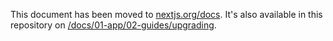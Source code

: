 This document has been moved to [nextjs.org/docs](https://nextjs.org/docs/app/getting-started/upgrading). It's also available in this repository on [/docs/01-app/02-guides/upgrading](/docs/01-app/02-guides/upgrading).

